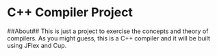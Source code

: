 C++ Compiler Project
====================

##About##
This is just a project to exercise the concepts and theory of compilers. As you might guess, this is a C++ compiler and it will be built using JFlex and Cup.
